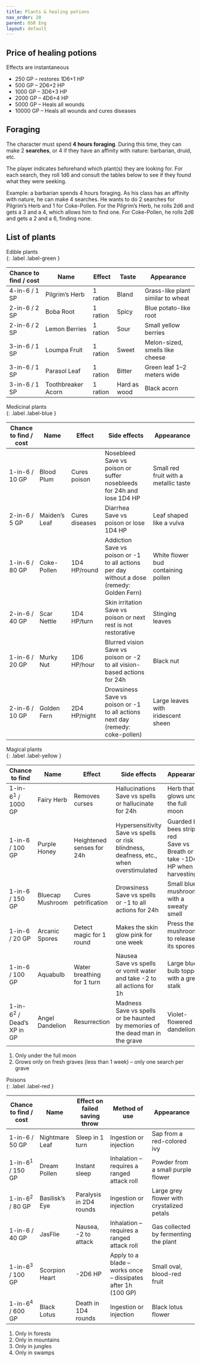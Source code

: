 ```yaml
---
title: Plants & healing potions
nav_order: 20
parent: OSR Eng
layout: default
---
```


## Price of healing potions
Effects are instantaneous  
- 250 GP – restores 1D6+1 HP  
- 500 GP – 2D6+2 HP  
- 1000 GP – 3D6+3 HP  
- 2000 GP – 4D6+4 HP  
- 5000 GP – Heals all wounds  
- 10000 GP – Heals all wounds and cures diseases  

## Foraging
The character must spend **4 hours foraging**. During this time, they can make 2 **searches**, or 4 if they have an affinity with nature: barbarian, druid, etc.

The player indicates beforehand which plant(s) they are looking for. For each search, they roll 1d6 and consult the tables below to see if they found what they were seeking.		

Example: a barbarian spends 4 hours foraging. As his class has an affinity with nature, he can make 4 searches. He wants to do 2 searches for Pilgrim’s Herb and 1 for Coke-Pollen. For the Pilgrim’s Herb, he rolls 2d6 and gets a 3 and a 4, which allows him to find one. For Coke-Pollen, he rolls 2d6 and gets a 2 and a 6, finding none.

## List of plants

Edible plants  
{: .label .label-green }

| Chance to find / cost | Name              | Effect    | Taste              | Appearance                                 |
| ---------------------- | ---------------- | --------- | ------------------ | ------------------------------------------ |
| 4-in-6 / 1 SP          | Pilgrim’s Herb   | 1 ration  | Bland              | Grass-like plant similar to wheat          |
| 2-in-6 / 2 SP          | Boba Root        | 1 ration  | Spicy              | Blue potato-like root                     |
| 2-in-6 / 2 SP          | Lemon Berries    | 1 ration  | Sour               | Small yellow berries                      |
| 3-in-6 / 1 SP          | Loumpa Fruit     | 1 ration  | Sweet              | Melon-sized, smells like cheese           |
| 3-in-6 / 1 SP          | Parasol Leaf     | 1 ration  | Bitter             | Green leaf 1–2 meters wide                |
| 3-in-6 / 1 SP          | Toothbreaker Acorn | 1 ration | Hard as wood       | Black acorn                               |

Medicinal plants  
{: .label .label-blue }

| Chance to find / cost | Name                | Effect               | Side effects                                                                               | Appearance                                   |
| ---------------------- | ------------------ | -------------------- | ------------------------------------------------------------------------------------------ | ------------------------------------------- |
| 1-in-6 / 10 GP         | Blood Plum         | Cures poison         | Nosebleed<br>Save vs poison or suffer nosebleeds for 24h and lose 1D4 HP                   | Small red fruit with a metallic taste       |
| 2-in-6 / 5 GP          | Maiden’s Leaf      | Cures diseases       | Diarrhea<br>Save vs poison or lose 1D4 HP                                                 | Leaf shaped like a vulva                    |
| 1-in-6 / 80 GP         | Coke-Pollen        | 1D4 HP/round         | Addiction<br>Save vs poison or -1 to all actions per day without a dose (remedy: Golden Fern)  | White flower bud containing pollen          |
| 2-in-6 / 40 GP         | Scar Nettle        | 1D4 HP/turn          | Skin irritation<br>Save vs poison or next rest is not restorative                          | Stinging leaves                             |
| 1-in-6 / 20 GP         | Murky Nut          | 1D6 HP/hour          | Blurred vision<br>Save vs poison or -2 to all vision-based actions for 24h                 | Black nut                                   |
| 2-in-6 / 10 GP         | Golden Fern        | 2D4 HP/night         | Drowsiness<br>Save vs poison or -1 to all actions next day (remedy: coke-pollen)           | Large leaves with iridescent sheen          |

Magical plants  
{: .label .label-yellow }

| Chance to find         | Name               | Effect                                  | Side effects                                                                                    | Appearance                                                                             |
| ---------------------- | ------------------ | --------------------------------------- | ------------------------------------------------------------------------------------------------ | -------------------------------------------------------------------------------------- |
| 1-in-6<sup>1</sup> / 1000 GP | Fairy Herb        | Removes curses                         | Hallucinations<br>Save vs spells or hallucinate for 24h                                          | Herb that glows under the full moon                                                   |
| 1-in-6 / 100 GP        | Purple Honey       | Heightened senses for 24h               | Hypersensitivity<br>Save vs spells or risk blindness, deafness, etc., when overstimulated         | Guarded by bees striped red<br>Save vs Breath or take -1D4 HP when harvesting          |
| 1-in-6 / 150 GP        | Bluecap Mushroom   | Cures petrification                     | Drowsiness<br>Save vs spells or -1 to all actions for 24h                                        | Small blue mushroom with a sweaty smell                                               |
| 1-in-6 / 20 GP         | Arcanic Spores     | Detect magic for 1 round                | Makes the skin glow pink for one week                                                            | Press the mushroom to release its spores                                              |
| 1-in-6 / 100 GP        | Aquabulb           | Water breathing<br>for 1 turn           | Nausea<br>Save vs spells or vomit water and take -2 to all actions for 1h                        | Large blue bulb topped with a green stalk                                             |
| 1-in-6<sup>2</sup> / Dead’s XP in GP | Angel Dandelion | Resurrection                            | Madness<br>Save vs spells or be haunted by memories of the dead man in the grave       | Violet-flowered dandelion                                                             |

1. Only under the full moon  
2. Grows only on fresh graves (less than 1 week) – only one search per grave  

Poisons  
{: .label .label-red }

| Chance to find / cost | Name               | Effect on failed saving throw | Method of use                                                          | Appearance                                   |
| ---------------------- | ----------------- | ----------------------------- | ---------------------------------------------------------------------- | ------------------------------------------- |
| 1-in-6 / 50 GP         | Nightmare Leaf    | Sleep in 1 turn               | Ingestion or injection                                                 | Sap from a red-colored ivy                  |
| 1-in-6<sup>1</sup> / 150 GP | Dream Pollen      | Instant sleep                 | Inhalation – requires a ranged attack roll                             | Powder from a small purple flower           |
| 1-in-6<sup>2</sup> / 80 GP | Basilisk’s Eye    | Paralysis in 2D4 rounds       | Ingestion or injection                                                 | Large grey flower with crystalized petals   |
| 1-in-6 / 40 GP         | JasFlie           | Nausea, -2 to attack          | Inhalation – requires a ranged attack roll                             | Gas collected by fermenting the plant       |
| 1-in-6<sup>3</sup> / 100 GP | Scorpion Heart    | \-2D6 HP                      | Apply to a blade – works once – dissipates after 1h (100 GP)           | Small oval, blood-red fruit                 |
| 1-in-6<sup>4</sup> / 600 GP | Black Lotus       | Death in 1D4 rounds           | Ingestion or injection                                                 | Black lotus flower                          |

1. Only in forests  
2. Only in mountains  
3. Only in jungles  
4. Only in swamps  